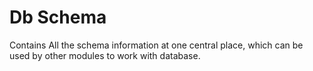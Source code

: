 # Db Schema

Contains All the schema information at one central place, which can be used by other modules to work with database.